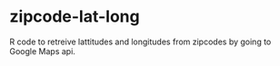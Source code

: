 zipcode-lat-long
================

R code to retreive lattitudes and longitudes from zipcodes by going to Google Maps api.
